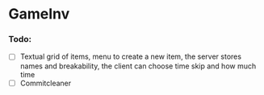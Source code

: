# GameInv

### Todo:
- [ ] Textual grid of items, menu to create a new item, the server stores names and breakability, the client can choose time skip and how much time
- [ ] Commitcleaner
